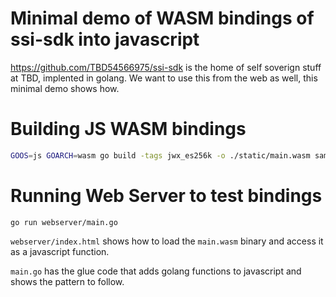# Minimal demo of WASM bindings of ssi-sdk into javascript

https://github.com/TBD54566975/ssi-sdk is the home of self soverign stuff at TBD, implented in golang. 
We want to use this from the web as well, this minimal demo shows how.

# Building JS WASM bindings

```bash
GOOS=js GOARCH=wasm go build -tags jwx_es256k -o ./static/main.wasm sample-app #gosetup
```

# Running Web Server to test bindings 
```
go run webserver/main.go
```
`webserver/index.html` shows how to load the `main.wasm` binary and access it as a javascript function.


`main.go` has the glue code that adds golang functions to javascript and shows the pattern to follow.